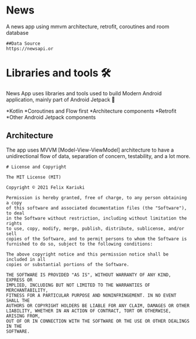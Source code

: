 # News
A news app using mmvm architecture, retrofit, coroutines and room database

```text
##Data Source
https://newsapi.or
```
# Libraries and tools 🛠

News App uses libraries and tools used to build Modern Android application, mainly part of Android Jetpack 🚀

*Kotlin 
*Coroutines and Flow first
*Architecture components
*Retrofit
*Other Android Jetpack components

## Architecture

The app uses MVVM [Model-View-ViewModel] architecture to have a unidirectional flow of data, separation of concern, testability, and a lot more.

```text
# License and Copyright

The MIT License (MIT)

Copyright © 2021 Felix Kariuki

Permission is hereby granted, free of charge, to any person obtaining a copy
of this software and associated documentation files (the "Software"), to deal
in the Software without restriction, including without limitation the rights
to use, copy, modify, merge, publish, distribute, sublicense, and/or sell
copies of the Software, and to permit persons to whom the Software is
furnished to do so, subject to the following conditions:

The above copyright notice and this permission notice shall be included in all
copies or substantial portions of the Software.

THE SOFTWARE IS PROVIDED "AS IS", WITHOUT WARRANTY OF ANY KIND, EXPRESS OR
IMPLIED, INCLUDING BUT NOT LIMITED TO THE WARRANTIES OF MERCHANTABILITY,
FITNESS FOR A PARTICULAR PURPOSE AND NONINFRINGEMENT. IN NO EVENT SHALL THE
AUTHORS OR COPYRIGHT HOLDERS BE LIABLE FOR ANY CLAIM, DAMAGES OR OTHER
LIABILITY, WHETHER IN AN ACTION OF CONTRACT, TORT OR OTHERWISE, ARISING FROM,
OUT OF OR IN CONNECTION WITH THE SOFTWARE OR THE USE OR OTHER DEALINGS IN THE
SOFTWARE.
```
